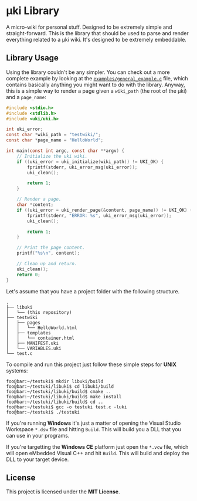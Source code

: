 # μki Library

A micro-wiki for personal stuff. Designed to be extremely simple and
straight-forward. This is the library that should be used to parse and render
everything related to a μki wiki. It's designed to be extremely embeddable.


## Library Usage

Using the library couldn't be any simpler. You can check out a more complete
example by looking at the [`examples/general_example.c`](/examples/general_example.c)
file, which contains basically anything you might want to do with the library.
Anyway, this is a simple way to render a page given a `wiki_path` (the root of
the μki) and a `page_name`:

```c
#include <stdio.h>
#include <stdlib.h>
#include <uki/uki.h>

int uki_error;
const char *wiki_path = "testwiki/";
const char *page_name = "HelloWorld";

int main(const int argc, const char **argv) {
	// Initialize the uki wiki.
	if ((uki_error = uki_initialize(wiki_path)) != UKI_OK) {
		fprintf(stderr, uki_error_msg(uki_error));
		uki_clean();

		return 1;
	}

	// Render a page.
	char *content;
	if ((uki_error = uki_render_page(&content, page_name)) != UKI_OK) {
		fprintf(stderr, "ERROR: %s", uki_error_msg(uki_error));
		uki_clean();

		return 1;
	}

	// Print the page content.
	printf("%s\n", content);

	// Clean up and return.
	uki_clean();
	return 0;
}
```

Let's assume that you have a project folder with the following structure.

```
.
├── libuki
│   └── (this repository)
├── testwiki
│   ├── pages
│   │   └── HelloWorld.html
│   ├── templates
│   │   └── container.html
│   ├── MANIFEST.uki
│   └── VARIABLES.uki
└── test.c
```

To compile and run this project just follow these simple steps for **UNIX**
systems:

```console
foo@bar:~/testuki$ mkdir libuki/build
foo@bar:~/testuki/libuki$ cd libuki/build
foo@bar:~/testuki/libuki/build$ cmake ..
foo@bar:~/testuki/libuki/build$ make install
foo@bar:~/testuki/libuki/build$ cd ..
foo@bar:~/testuki$ gcc -o testuki test.c -luki
foo@bar:~/testuki$ ./testuki
```

If you're running **Windows** it's just a matter of opening the Visual Studio
Workspace `*.dsw` file and hitting `Build`. This will build you a DLL that
you can use in your programs.

If you're targetting the **Windows CE** platform just open the `*.vcw` file,
which will open eMbedded Visual C++ and hit `Build`. This will build and deploy
the DLL to your target device.


## License

This project is licensed under the **MIT License**.
